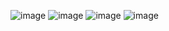 ![image](https://github.com/user-attachments/assets/8c2f35c1-0d91-4c9f-8c94-fd1616e54ba4)
![image](https://github.com/user-attachments/assets/9e14430f-8df8-4e3c-acf9-0e19d4f28b4e)
![image](https://github.com/user-attachments/assets/f3f96dc2-2d5a-4c1f-a8df-98f342bb4bab)
![image](https://github.com/user-attachments/assets/9315f3cf-588b-4692-90a9-907dc8473ad9)

